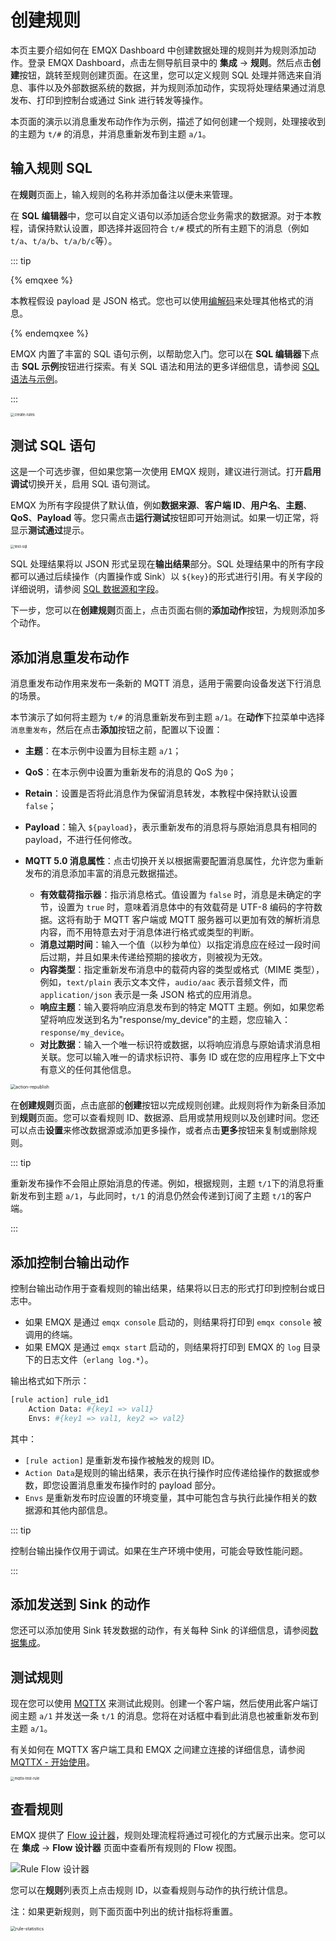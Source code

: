 # 创建规则

本页主要介绍如何在 EMQX Dashboard 中创建数据处理的规则并为规则添加动作。登录 EMQX Dashboard，点击左侧导航目录中的 **集成** -> **规则**。然后点击**创建**按钮，跳转至规则创建页面。在这里，您可以定义规则 SQL 处理并筛选来自消息、事件以及外部数据系统的数据，并为规则添加动作，实现将处理结果通过消息发布、打印到控制台或通过 Sink 进行转发等操作。

本页面的演示以消息重发布动作作为示例，描述了如何创建一个规则，处理接收到的主题为 `t/#` 的消息，并消息重新发布到主题 `a/1`。

## 输入规则 SQL

在**规则**页面上，输入规则的名称并添加备注以便未来管理。

在 **SQL 编辑器**中，您可以自定义语句以添加适合您业务需求的数据源。对于本教程，请保持默认设置，即选择并返回符合 `t/#` 模式的所有主题下的消息（例如 `t/a`、`t/a/b`、`t/a/b/c`等）。

::: tip

{% emqxee %}

本教程假设 payload 是 JSON 格式。您也可以使用[编解码](./schema-registry.md)来处理其他格式的消息。

{% endemqxee %}

EMQX 内置了丰富的 SQL 语句示例，以帮助您入门。您可以在 **SQL 编辑器**下点击 **SQL 示例**按钮进行探索。有关 SQL 语法和用法的更多详细信息，请参阅 [SQL 语法与示例](./rule-sql-syntax.md)。

:::

<img src="./assets/create-rules.png" alt="create-rules" style="zoom:40%;" />

## 测试 SQL 语句

这是一个可选步骤，但如果您第一次使用 EMQX 规则，建议进行测试。打开**启用调试**切换开关，启用 SQL 语句测试。

EMQX 为所有字段提供了默认值，例如**数据来源**、**客户端 ID**、**用户名**、**主题**、**QoS**、**Payload** 等。您只需点击**运行测试**按钮即可开始测试。如果一切正常，将显示**测试通过**提示。

<img src="./assets/test-sql.png" alt="test-sql" style="zoom:40%;" />

SQL 处理结果将以 JSON 形式呈现在**输出结果**部分。SQL 处理结果中的所有字段都可以通过后续操作（内置操作或 Sink）以 `${key}`的形式进行引用。有关字段的详细说明，请参阅 [SQL 数据源和字段](./rule-sql-events-and-fields.md)。

下一步，您可以在**创建规则**页面上，点击页面右侧的**添加动作**按钮，为规则添加多个动作。

## 添加消息重发布动作

消息重发布动作用来发布一条新的 MQTT 消息，适用于需要向设备发送下行消息的场景。

本节演示了如何将主题为 `t/#` 的消息重新发布到主题 `a/1`。在**动作**下拉菜单中选择`消息重发布`，然后在点击**添加**按钮之前，配置以下设置：

- **主题**：在本示例中设置为目标主题 `a/1`；

- **QoS**：在本示例中设置为重新发布的消息的 QoS 为`0`；

- **Retain**：设置是否将此消息作为保留消息转发，本教程中保持默认设置 `false`；

- **Payload**：输入 `${payload}`，表示重新发布的消息将与原始消息具有相同的 payload，不进行任何修改。

- **MQTT 5.0 消息属性**：点击切换开关以根据需要配置消息属性，允许您为重新发布的消息添加丰富的消息元数据描述。

  <!-- - **用户属性**：您可以添加自定义键值对来配置重新发布消息的[用户属性](https://www.emqx.com/zh/blog/mqtt5-user-properties)，表示自定义消息元数据。 -->

  - **有效载荷指示器**：指示消息格式。值设置为 `false` 时，消息是未确定的字节，设置为 `true` 时，意味着消息体中的有效载荷是 UTF-8 编码的字符数据。这将有助于 MQTT 客户端或 MQTT 服务器可以更加有效的解析消息内容，而不用特意去对于消息体进行格式或类型的判断。
  - **消息过期时间**：输入一个值（以秒为单位）以指定消息应在经过一段时间后过期，并且如果未传递给预期的接收方，则被视为无效。
  - **内容类型**：指定重新发布消息中的载荷内容的类型或格式（MIME 类型），例如，`text/plain` 表示文本文件，`audio/aac` 表示音频文件，而 `application/json` 表示是一条 JSON 格式的应用消息。
  - **响应主题**：输入要将响应消息发布到的特定 MQTT 主题。例如，如果您希望将响应发送到名为"response/my_device"的主题，您应输入：`response/my_device`。
  - **对比数据**：输入一个唯一标识符或数据，以将响应消息与原始请求消息相关联。您可以输入唯一的请求标识符、事务 ID 或在您的应用程序上下文中有意义的任何其他信息。

<img src="./assets/action-republish.png" alt="action-republish" style="zoom:50%;" />

在**创建规则**页面，点击底部的**创建**按钮以完成规则创建。此规则将作为新条目添加到**规则**页面。您可以查看规则 ID、数据源、启用或禁用规则以及创建时间。您还可以点击**设置**来修改数据源或添加更多操作，或者点击**更多**按钮来复制或删除规则。

::: tip 

重新发布操作不会阻止原始消息的传递。例如，根据规则，主题 `t/1`下的消息将重新发布到主题 `a/1`，与此同时，`t/1` 的消息仍然会传递到订阅了主题 `t/1`的客户端。 

:::

## 添加控制台输出动作

控制台输出动作用于查看规则的输出结果，结果将以日志的形式打印到控制台或日志中。

- 如果 EMQX 是通过 `emqx console` 启动的，则结果将打印到 `emqx console` 被调用的终端。
- 如果 EMQX 是通过 `emqx start` 启动的，则结果将打印到 EMQX 的 `log` 目录下的日志文件（`erlang log.*`）。

输出格式如下所示：

```bash
[rule action] rule_id1
    Action Data: #{key1 => val1}
    Envs: #{key1 => val1, key2 => val2}
```

其中：

- `[rule action]` 是重新发布操作被触发的规则 ID。
- `Action Data`是规则的输出结果，表示在执行操作时应传递给操作的数据或参数，即您设置消息重发布操作时的 payload 部分。
- `Envs` 是重新发布时应设置的环境变量，其中可能包含与执行此操作相关的数据源和其他内部信息。

::: tip 

控制台输出操作仅用于调试。如果在生产环境中使用，可能会导致性能问题。

 :::

## 添加发送到 Sink 的动作

您还可以添加使用 Sink 转发数据的动作，有关每种 Sink 的详细信息，请参阅[数据集成](./data-bridges.md)。

## 测试规则

现在您可以使用 [MQTTX](https://mqttx.app/) 来测试此规则。创建一个客户端，然后使用此客户端订阅主题 `a/1` 并发送一条 `t/1` 的消息。您将在对话框中看到此消息也被重新发布到主题 `a/1`。

有关如何在 MQTTX 客户端工具和 EMQX 之间建立连接的详细信息，请参阅 [MQTTX - 开始使用](https://mqttx.app/zh/docs/get-started)。

<img src="./assets/mqttx-test-rule.png" alt="mqttx-test-rule" style="zoom:40%;" />

## 查看规则

EMQX 提供了 [Flow 设计器](../flow-designer/introduction.md)，规则处理流程将通过可视化的方式展示出来。您可以在 **集成** -> **Flow 设计器** 页面中查看所有规则的 Flow 视图。

![Rule Flow 设计器](./assets/flow-eidtor.png)

您可以在**规则**列表页上点击规则 ID，以查看规则与动作的执行统计信息。

注：如果更新规则，则下面页面中列出的统计指标将重置。

<img src="./assets/rule-statistics.png" alt="rule-statistics" style="zoom:50%;" />
